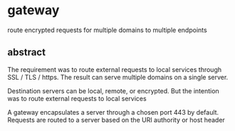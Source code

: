 # gateway

route encrypted requests for multiple domains to multiple endpoints

## abstract

The requirement was to route external requests to local services through SSL / TLS / https.
The result can serve multiple domains on a single server.

Destination servers can be local, remote, or encrypted. But the intention was to
route external requests to local services

A gateway encapsulates a server through a chosen port 443 by default.
Requests are routed to a server based on the URI authority or host header



